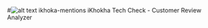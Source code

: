 #![alt text]([https://github.com/adam-p/markdown-here/raw/master/src/common/images/icon48.png](https://lh3.googleusercontent.com/_Z75I3eihEB7XrZhPGRFYZGi2TpP0XA5CenG4ZsT-gECj02ZXvk5aUplMBkKA5oJy5w) "Logo Title Text 1") ikhoka-mentions
iKhokha Tech Check - Customer Review Analyzer
